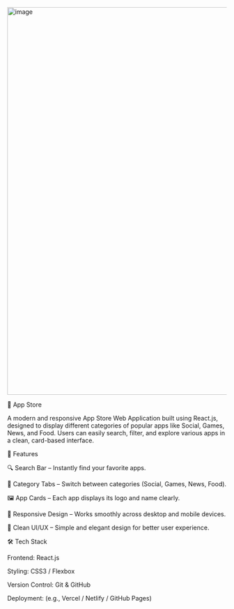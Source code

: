 
<img width="1664" height="889" alt="image" src="https://github.com/user-attachments/assets/f266319f-9733-411d-9a4a-e2220f7373c8" />



🏪 App Store

A modern and responsive App Store Web Application built using React.js, designed to display different categories of popular apps like Social, Games, News, and Food.
Users can easily search, filter, and explore various apps in a clean, card-based interface.



🚀 Features

🔍 Search Bar – Instantly find your favorite apps.

🧩 Category Tabs – Switch between categories (Social, Games, News, Food).

🖼️ App Cards – Each app displays its logo and name clearly.

📱 Responsive Design – Works smoothly across desktop and mobile devices.

🎨 Clean UI/UX – Simple and elegant design for better user experience.




🛠️ Tech Stack

Frontend: React.js

Styling: CSS3 / Flexbox

Version Control: Git & GitHub

Deployment: (e.g., Vercel / Netlify / GitHub Pages)
